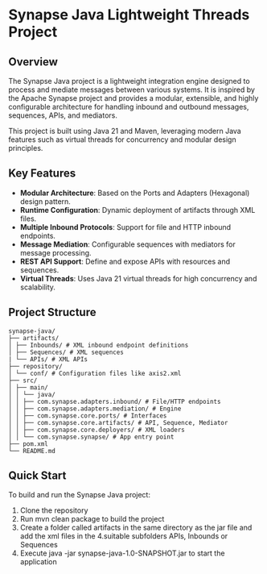 # Synapse Java Lightweight Threads Project

## Overview

The Synapse Java project is a lightweight integration engine designed to process and mediate messages between various systems. It is inspired by the Apache Synapse project and provides a modular, extensible, and highly configurable architecture for handling inbound and outbound messages, sequences, APIs, and mediators.

This project is built using Java 21 and Maven, leveraging modern Java features such as virtual threads for concurrency and modular design principles.

## Key Features

- **Modular Architecture**: Based on the Ports and Adapters (Hexagonal) design pattern.
- **Runtime Configuration**: Dynamic deployment of artifacts through XML files.
- **Multiple Inbound Protocols**: Support for file and HTTP inbound endpoints.
- **Message Mediation**: Configurable sequences with mediators for message processing.
- **REST API Support**: Define and expose APIs with resources and sequences.
- **Virtual Threads**: Uses Java 21 virtual threads for high concurrency and scalability.

## Project Structure

```plaintext
synapse-java/
├── artifacts/
│ ├── Inbounds/ # XML inbound endpoint definitions
│ ├── Sequences/ # XML sequences
| └── APIs/ # XML APIs
├── repository/
│ └── conf/ # Configuration files like axis2.xml
├── src/
│ ├── main/
│ │ └── java/
│ │ ├── com.synapse.adapters.inbound/ # File/HTTP endpoints
│ │ ├── com.synapse.adapters.mediation/ # Engine
│ │ ├── com.synapse.core.ports/ # Interfaces
│ │ ├── com.synapse.core.artifacts/ # API, Sequence, Mediator
│ │ ├── com.synapse.core.deployers/ # XML loaders
│ │ └── com.synapse.synapse/ # App entry point
├── pom.xml
└── README.md
```

## Quick Start

To build and run the Synapse Java project:

1. Clone the repository
2. Run mvn clean package to build the project
3. Create a folder called artifacts in the same directory as the jar file and add the xml files in the 4.suitable subfolders APIs, Inbounds or Sequences
4. Execute java -jar synapse-java-1.0-SNAPSHOT.jar to start the application